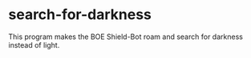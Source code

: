 # search-for-darkness
 This program makes the BOE Shield-Bot roam and search for darkness instead of light. 
